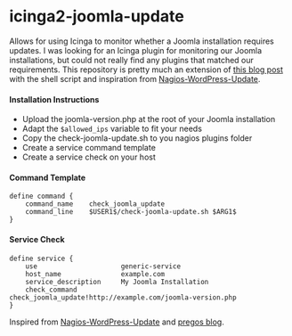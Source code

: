 # icinga2-joomla-update
Allows for using Icinga to monitor whether a Joomla installation requires updates. I was looking for an Icinga plugin for monitoring our Joomla installations, but could not really find any plugins that matched our requirements. This repository is pretty much an extension of [this blog post](https://blog.pregos.info/2012/11/09/nagiosicinga-plugin-to-check-joomla-update-status-passive-check/) with the shell script and inspiration from [Nagios-WordPress-Update](https://github.com/jinjie/Nagios-WordPress-Update).

#### Installation Instructions

- Upload the joomla-version.php at the root of your Joomla installation
- Adapt the `$allowed_ips` variable to fit your needs
- Copy the check-joomla-update.sh to you nagios plugins folder
- Create a service command template
- Create a service check on your host

#### Command Template
```
define command {
	command_name    check_joomla_update
	command_line    $USER1$/check-joomla-update.sh $ARG1$
}
```
#### Service Check
```
define service {
	use                     generic-service
	host_name               example.com
	service_description     My Joomla Installation
	check_command           check_joomla_update!http://example.com/joomla-version.php
}
```

Inspired from [Nagios-WordPress-Update](https://github.com/jinjie/Nagios-WordPress-Update) and [pregos blog](https://blog.pregos.info/2012/11/09/nagiosicinga-plugin-to-check-joomla-update-status-passive-check/).

